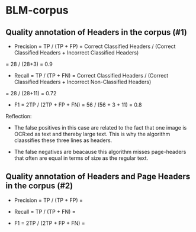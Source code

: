 # BLM-corpus

## Quality annotation of Headers in the corpus (#1)

* Precision = TP / (TP + FP) = Correct Classified Headers / (Correct Classified Headers + Incorrect Classified Headers) 

= 28 / (28+3) = 0.9

* Recall = TP / (TP + FN) = Correct Classified Headers / (Correct Classified Headers + Incorrect Non-Classified Headers) 

= 28 / (28+11) = 0.72

* F1 = 2TP / (2TP + FP + FN) = 56 / (56 + 3 + 11) = 0.8


Reflection:
* The false positives in this case are related to the fact that one image is OCR:ed as text and thereby large text. This is why the algorithm claassifies these three lines as headers. 

* The false negatives are beacause this algorithm misses page-headers that often are equal in terms of size as the regular text.



## Quality annotation of Headers and Page Headers in the corpus (#2)
* Precision = TP / (TP + FP) = 

* Recall = TP / (TP + FN) = 

* F1 = 2TP / (2TP + FP + FN) = 
